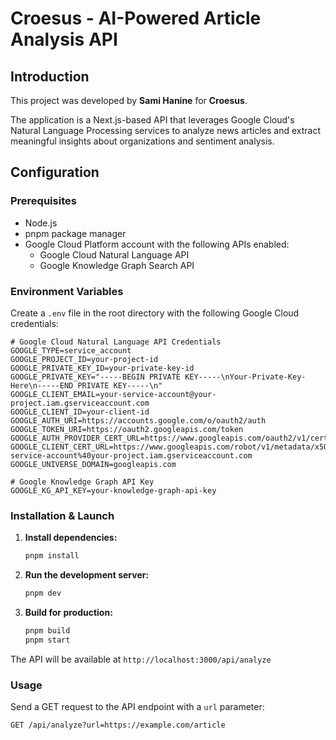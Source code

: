 # Croesus - AI-Powered Article Analysis API

## Introduction

This project was developed by **Sami Hanine** for **Croesus**.

The application is a Next.js-based API that leverages Google Cloud's Natural Language Processing services to analyze news articles and extract meaningful insights about organizations and sentiment analysis.

## Configuration

### Prerequisites

- Node.js
- pnpm package manager
- Google Cloud Platform account with the following APIs enabled:
  - Google Cloud Natural Language API
  - Google Knowledge Graph Search API

### Environment Variables

Create a `.env` file in the root directory with the following Google Cloud credentials:

```env
# Google Cloud Natural Language API Credentials
GOOGLE_TYPE=service_account
GOOGLE_PROJECT_ID=your-project-id
GOOGLE_PRIVATE_KEY_ID=your-private-key-id
GOOGLE_PRIVATE_KEY="-----BEGIN PRIVATE KEY-----\nYour-Private-Key-Here\n-----END PRIVATE KEY-----\n"
GOOGLE_CLIENT_EMAIL=your-service-account@your-project.iam.gserviceaccount.com
GOOGLE_CLIENT_ID=your-client-id
GOOGLE_AUTH_URI=https://accounts.google.com/o/oauth2/auth
GOOGLE_TOKEN_URI=https://oauth2.googleapis.com/token
GOOGLE_AUTH_PROVIDER_CERT_URL=https://www.googleapis.com/oauth2/v1/certs
GOOGLE_CLIENT_CERT_URL=https://www.googleapis.com/robot/v1/metadata/x509/your-service-account%40your-project.iam.gserviceaccount.com
GOOGLE_UNIVERSE_DOMAIN=googleapis.com

# Google Knowledge Graph API Key
GOOGLE_KG_API_KEY=your-knowledge-graph-api-key
```

### Installation & Launch

1. **Install dependencies:**
   ```bash
   pnpm install
   ```

2. **Run the development server:**
   ```bash
   pnpm dev
   ```

3. **Build for production:**
   ```bash
   pnpm build
   pnpm start
   ```

The API will be available at `http://localhost:3000/api/analyze`

### Usage

Send a GET request to the API endpoint with a `url` parameter:

```
GET /api/analyze?url=https://example.com/article
```
